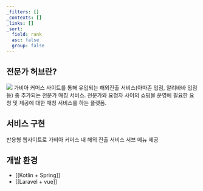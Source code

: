 ```yaml
---
_filters: []
_contexts: []
_links: []
_sort:
  field: rank
  asc: false
  group: false
---
```

## 전문가 허브란?
<img src="/assets/img/Obsidian/Pasted image 20240422114558.png">
가비아 커머스 사이트를 통해 유입되는 해외진출 서비스(아마존 입점, 알리바바 입점 등) 중 추가되는 전문가 매칭 서비스.  
전문가와 요청자 사이의 쇼핑몰 운영에 필요한 요청 및 제공에 대한 매칭 서비스를 하는 플랫폼.  

## 서비스 구현
반응형 웹사이트로 가비아 커머스 내 해외 진출 서비스 서브 메뉴 제공  

## 개발 환경
* [[Kotlin + Spring]]
* [[Laravel + vue]]